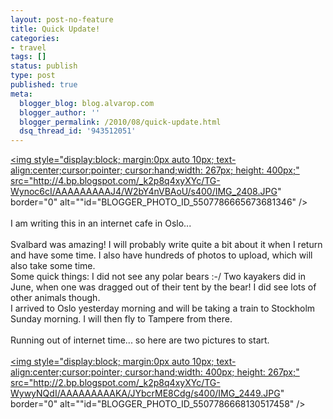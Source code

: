 ```yaml
---
layout: post-no-feature
title: Quick Update!
categories:
- travel
tags: []
status: publish
type: post
published: true
meta:
  blogger_blog: blog.alvarop.com
  blogger_author: ''
  blogger_permalink: /2010/08/quick-update.html
  dsq_thread_id: '943512051'
---
```

<a onblur="try {parent.deselectBloggerImageGracefully();} catch(e) {}" href="http://4.bp.blogspot.com/_k2p8q4xyXYc/TG-Wynoc6cI/AAAAAAAAAJ4/W2bY4nVBAoU/s1600/IMG_2408.JPG"><img style="display:block; margin:0px auto 10px; text-align:center;cursor:pointer; cursor:hand;width: 267px; height: 400px;" src="http://4.bp.blogspot.com/_k2p8q4xyXYc/TG-Wynoc6cI/AAAAAAAAAJ4/W2bY4nVBAoU/s400/IMG_2408.JPG" border="0" alt=""id="BLOGGER_PHOTO_ID_5507786665673681346" /></a><br /><br />I am writing this in an internet cafe in Oslo...<br /><br />Svalbard was amazing! I will probably write quite a bit about it when I return and have some time. I also have hundreds of photos to upload, which will also take some time.<br />Some quick things: I did not see any polar bears :-/ Two kayakers did in June, when one was dragged out of their tent by the bear! I did see lots of other animals though.<br />I arrived to Oslo yesterday morning and will be taking a train to Stockholm Sunday morning. I will then fly to Tampere from there.<br /><br />Running out of internet time... so here are two pictures to start.<br /><br /><a onblur="try {parent.deselectBloggerImageGracefully();} catch(e) {}" href="http://2.bp.blogspot.com/_k2p8q4xyXYc/TG-WywyNQdI/AAAAAAAAAKA/JYbcrME8Cdg/s1600/IMG_2449.JPG"><img style="display:block; margin:0px auto 10px; text-align:center;cursor:pointer; cursor:hand;width: 400px; height: 267px;" src="http://2.bp.blogspot.com/_k2p8q4xyXYc/TG-WywyNQdI/AAAAAAAAAKA/JYbcrME8Cdg/s400/IMG_2449.JPG" border="0" alt=""id="BLOGGER_PHOTO_ID_5507786668130517458" /></a>
